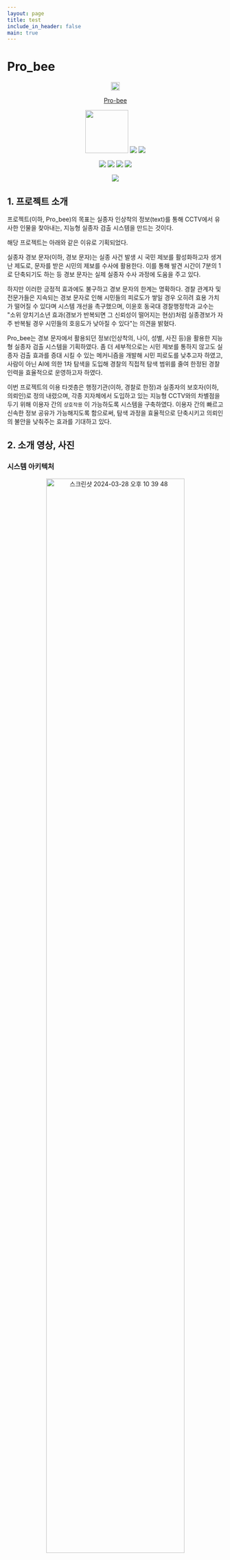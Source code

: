```yaml
---
layout: page
title: test
include_in_header: false
main: true
---
```


# Pro_bee

<div align="center"> 
<p align="center">
<img src="https://github.com/kookmin-sw/capstone-2024-14/assets/95959567/4908a921-997c-433c-a9ee-56238ef01525" width="20px"/>
<p><a href="https://probee.co.kr">Pro-bee</a></p>
</p>
<p>
  <img src="https://img.shields.io/badge/spring-6DB33F?style=for-the-badge&logo=Spring&logoColor=white" width = "100px"> 
  <img src="https://img.shields.io/badge/Docker-2496ED?style=for-the-badge&logo=docker&logoColor=white"> 
  <img src="https://img.shields.io/badge/react-61DAFB?style=for-the-badge&logo=react&logoColor=white">
</p>
<p>
  <img src="https://img.shields.io/badge/Amazon AWS-232F3E?style=for-the-badge&logo=amazonaws&logoColor=white"> 
  <img src="https://img.shields.io/badge/Amazon RDS-527FFF?style=for-the-badge&logo=amazonrds&logoColor=white"> 
  <img src="https://img.shields.io/badge/amazon S3-6DB33F?style=for-the-badge&logo=amazons3&logoColor=white"> 
  <img src="https://img.shields.io/badge/Amazon EC2-FF9900?style=for-the-badge&logo=amazonec2&logoColor=white"> 
</p>
<p>
  <img src="https://img.shields.io/badge/pytorch-EE4C2C?style=for-the-badge&logo=pytorch&logoColor=white"> 
</p>
</div>

## 1. 프로젝트 소개

프로젝트(이하, Pro_bee)의 목표는 실종자 인상착의 정보(text)를 통해 CCTV에서 유사한 인물을 찾아내는, 지능형 실종자 검출 시스템을 만드는 것이다.

해당 프로젝트는 아래와 같은 이유로 기획되었다.

실종자 경보 문자(이하, 경보 문자)는 실종 사건 발생 시 국민 제보를 활성화하고자 생겨난 제도로, 문자를 받은 시민의 제보를 수사에 활용한다. 이를 통해 발견 시간이 7분의 1로 단축되기도 하는 등 경보 문자는 실제 실종자 수사 과정에 도움을 주고 있다.

하지만 이러한 긍정적 효과에도 불구하고 경보 문자의 한계는 명확하다. 경찰 관계자 및 전문가들은 지속되는 경보 문자로 인해 시민들의 피로도가 쌓일 경우 오히려 효용 가치가 떨어질 수 있다며 시스템 개선을 촉구했으며, 이윤호 동국대 경찰행정학과 교수는 "소위 양치기소년 효과(경보가 반복되면 그 신뢰성이 떨어지는 현상)처럼 실종경보가 자주 반복될 경우 시민들의 호응도가 낮아질 수 있다"는 의견을 밝혔다.

Pro_bee는 경보 문자에서 활용되던 정보(인상착의, 나이, 성별, 사진 등)을 활용한 지능형 실종자 검출 시스템을 기획하였다. 좀 더 세부적으로는 시민 제보를 통하지 않고도 실종자 검출 효과를 증대 시킬 수 있는 메커니즘을 개발해 시민 피로도를 낮추고자 하였고, 사람이 아닌 AI에 의한 1차 탐색을 도입해 경찰의 직접적 탐색 범위를 줄여 한정된 경찰 인력을 효율적으로 운영하고자 하였다.

이번 프로젝트의 이용 타겟층은 행정기관(이하, 경찰로 한정)과 실종자의 보호자(이하, 의뢰인)로 정의 내렸으며, 각종 지자체에서 도입하고 있는 지능형 CCTV와의 차별점을 두기 위해 이용자 간의 `상호작용` 이 가능하도록 시스템을 구축하였다. 이용자 간의 빠르고 신속한 정보 공유가 가능해지도록 함으로써, 탐색 과정을 효율적으로 단축시키고 의뢰인의 불안을 낮춰주는 효과를 기대하고 있다.

## 2. 소개 영상, 사진

### 시스템 아키텍처

<div align="center">
<img width="80%" alt="스크린샷 2024-03-28 오후 10 39 48" src="https://github.com/kookmin-sw/capstone-2024-14/assets/95959567/1be85776-331d-4d50-9cbd-1d9e4537dfad">
</div>

### 중간 발표자료

<div align="center">
<a href = "https://kookmin-my.sharepoint.com/:p:/g/personal/nobin313_kookmin_kr/ET2mxYSGOAdEmxKkdSXwADgBDvvcNR_HiPlutb_c9Adb4Q?e=llzu09">
<img width="80%" alt="스크린샷 2024-03-28 오후 10 39 48" src="https://github.com/kookmin-sw/capstone-2024-14/assets/95959567/abe635fc-ec90-448e-ab06-08ab8cedf3b9">
</a>
</div>
